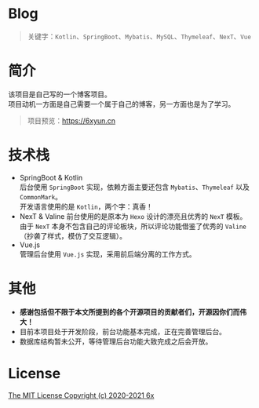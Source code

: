 # Blog
> 关键字：`Kotlin`、`SpringBoot`、`Mybatis`、`MySQL`、`Thymeleaf`、`NexT`、`Vue`

# 简介
该项目是自己写的一个博客项目。  
项目动机一方面是自己需要一个属于自己的博客，另一方面也是为了学习。  
> 项目预览：<https://6xyun.cn>

# 技术栈
- SpringBoot & Kotlin  
  后台使用 `SpringBoot` 实现，依赖方面主要还包含 `Mybatis`、`Thymeleaf` 以及 `CommonMark`。  
  开发语言使用的是 `Kotlin`，两个字：真香！
- NexT & Valine
  前台使用的是原本为 `Hexo` 设计的漂亮且优秀的 `NexT` 模板。  
  由于 `NexT` 本身不包含自己的评论板块，所以评论功能借鉴了优秀的 `Valine` （抄袭了样式，模仿了交互逻辑）。
- Vue.js  
  管理后台使用 `Vue.js` 实现，采用前后端分离的工作方式。

# 其他
- **感谢包括但不限于本文所提到的各个开源项目的贡献者们，开源因你们而伟大！**
- 目前本项目处于开发阶段，前台功能基本完成，正在完善管理后台。
- 数据库结构暂未公开，等待管理后台功能大致完成之后会开放。

# License
[The MIT License Copyright (c) 2020-2021 6x](/LICENSE.txt)
